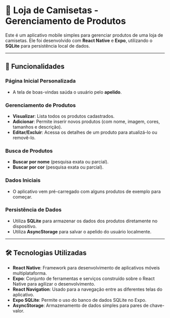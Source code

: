 # 👕 Loja de Camisetas - Gerenciamento de Produtos

Este é um aplicativo mobile simples para gerenciar produtos de uma loja de camisetas. Ele foi desenvolvido com **React Native** e **Expo**, utilizando o **SQLite** para persistência local de dados.

---

## 🚀 Funcionalidades

### Página Inicial Personalizada
- A tela de boas-vindas saúda o usuário pelo **apelido**.

### Gerenciamento de Produtos
- **Visualizar**: Lista todos os produtos cadastrados.
- **Adicionar**: Permite inserir novos produtos (com nome, imagem, cores, tamanhos e descrição).
- **Editar/Excluir**: Acessa os detalhes de um produto para atualizá-lo ou removê-lo.

### Busca de Produtos
- **Buscar por nome** (pesquisa exata ou parcial).
- **Buscar por cor** (pesquisa exata ou parcial).

### Dados Iniciais
- O aplicativo vem pré-carregado com alguns produtos de exemplo para começar.

### Persistência de Dados
- Utiliza **SQLite** para armazenar os dados dos produtos diretamente no dispositivo.
- Utiliza **AsyncStorage** para salvar o apelido do usuário localmente.

---

## 🛠️ Tecnologias Utilizadas
- **React Native**: Framework para desenvolvimento de aplicativos móveis multiplataforma.
- **Expo**: Conjunto de ferramentas e serviços construído sobre o React Native para agilizar o desenvolvimento.
- **React Navigation**: Usado para a navegação entre as diferentes telas do aplicativo.
- **Expo SQLite**: Permite o uso do banco de dados SQLite no Expo.
- **AsyncStorage**: Armazenamento de dados simples para pares de chave-valor.


